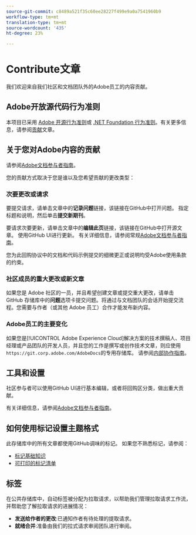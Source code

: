 ```yaml
---
source-git-commit: c8489a521f35c60ee28227f499e9a0a7541960b9
workflow-type: tm+mt
translation-type: tm+mt
source-wordcount: '435'
ht-degree: 23%

---
```

# Contribute文章

我们欢迎来自我们社区和文档团队外的Adobe员工的内容贡献。

## Adobe开放源代码行为准则

本项目已采用 [Adobe 开源行为准则](code-of-conduct.md)或 [.NET Foundation 行为准则](https://dotnetfoundation.org/code-of-conduct)。有关更多信息，请参阅[贡献](contributing.md)文章。

## 关于您对Adobe内容的贡献

请参阅[Adobe文档参与者指南](https://docs.adobe.com/help/en/contributor/contributor-guide/introduction.html)。

您的贡献方式取决于您是谁以及您希望贡献的更改类型：

### 次要更改或请求

要提交请求，请单击文章中的&#x200B;**记录问题**&#x200B;链接，该链接在GitHub中打开问题。 指定标题和说明，然后单击&#x200B;**提交新期刊**。

要请求次要更新，请单击文章中的&#x200B;**编辑此页**&#x200B;链接，该链接在GitHub中打开源文章。 使用GitHub UI进行更新。 有关详细信息，请参阅常规[Adobe文档参与者指南](https://docs.adobe.com/help/en/contributor/contributor-guide/introduction.html)。

您为此回购协议中的文档和代码示例提交的细微更正或说明均受Adobe使用条款的约束。

### 社区成员的重大更改或新文章

如果您是 Adobe 社区的一员，并且希望创建文章或提交重大更改，请单击 GitHub 存储库中的&#x200B;**问题**&#x200B;选项卡提交问题。将通过与文档团队的会话开始提交流程。您需要与作者（或其他 Adobe 员工）合作才能发布新内容。

<!--
If you submit a pull request with significant changes to documentation and code examples, you'll see a message in the pull request asking you to submit an online contribution license agreement (CLA). You must complete the online form before we can review your pull request.
-->

### Adobe员工的主要变化

如果您是[!UICONTROL Adobe Experience Cloud]解决方案的技术撰稿人、项目经理或产品团队的开发人员，并且您的工作是撰写或创作技术文章，则应使用`https://git.corp.adobe.com/AdobeDocs`的专用存储库。 请参阅[内部协作指南](https://docs.adobe.com/content/help/en/collaborative-doc-instructions/collaboration-guide/home.html)。

<!--Employees from other parts of the Adobe world should use the public repo for minor updates.-->

## 工具和设置

社区参与者可以使用GitHub UI进行基本编辑，或者将回购区分类，做出重大贡献。

有关详细信息，请参阅[Adobe文档参与者指南](https://docs.adobe.com/help/en/contributor/contributor-guide/introduction.html)。

## 如何使用标记设置主题格式

此存储库中的所有文章都使用GitHub调味的标记。 如果您不熟悉标记，请参阅：

* [标记基础知识](https://help.github.com/articles/getting-started-with-writing-and-formatting-on-github/)
* [可打印的标记清单](https://guides.github.com/pdfs/markdown-cheatsheet-online.pdf)

## 标签

在公共存储库中，自动标签被分配为拉取请求，以帮助我们管理拉取请求工作流，并帮助您了解拉取请求的进展情况：

* **发送给作者的更改**:已通知作者有待处理的提取请求。
* **就绪合并**:准备由我们的拉式请求审阅团队进行审阅。
